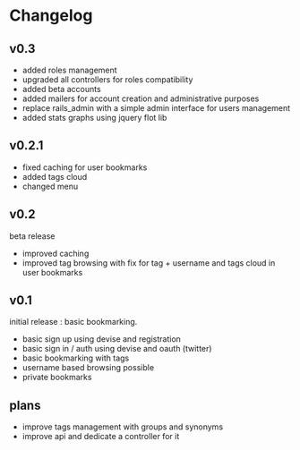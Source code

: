 # Changelog

## v0.3

* added roles management
* upgraded all controllers for roles compatibility
* added beta accounts
* added mailers for account creation and administrative purposes
* replace rails_admin with a simple admin interface for users management
* added stats graphs using jquery flot lib

## v0.2.1

* fixed caching for user bookmarks
* added tags cloud
* changed menu

## v0.2

beta release

* improved caching
* improved tag browsing with fix for tag + username and tags cloud in user bookmarks

## v0.1

initial release : basic bookmarking.

* basic sign up using devise and registration
* basic sign in / auth using devise and oauth (twitter)
* basic bookmarking with tags
* username based browsing possible
* private bookmarks


## plans

* improve tags management with groups and synonyms
* improve api and dedicate a controller for it